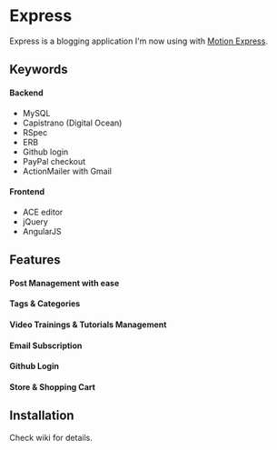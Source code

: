 # Express

Express is a blogging application I'm now using with [Motion Express](http://motion-express.com/).

## Keywords

#### Backend

- MySQL
- Capistrano (Digital Ocean)
- RSpec
- ERB
- Github login
- PayPal checkout
- ActionMailer with Gmail

#### Frontend

- ACE editor
- jQuery
- AngularJS

## Features

#### Post Management with ease

#### Tags & Categories

#### Video Trainings & Tutorials Management

#### Email Subscription

#### Github Login

#### Store & Shopping Cart

## Installation

Check wiki for details.